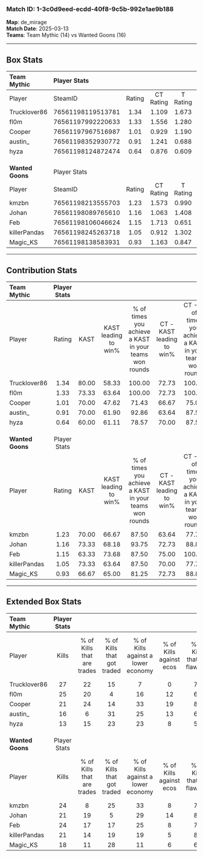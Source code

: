 ### Match ID: 1-3c0d9eed-ecdd-40f8-9c5b-992e1ae9b188  
**Map**: de_mirage  
**Match Date**: 2025-03-13  
**Teams**: Team Mythic (14) vs Wanted Goons (16)  

---  

## Box Stats  

| **Team Mythic**  | Player Stats      |        |           |          |       |      |       |         |        |      |     |
| :- | :- | :-: | :-: | :-: | :-: | :-: | :-: | :-: | :-: | :-: | :-: |
| Player           | SteamID           | Rating | CT Rating | T Rating | KAST  | ADR  | Kills | Assists | Deaths | K/D  | HS% |
| Trucklover86     | 76561198119513781 |  1.34  |   1.109   |  1.673   | 80.00 | 81.7 |  27   |    2    |   20   | 1.35 | 81  |
| fl0m             | 76561197992220633 |  1.33  |   1.556   |  1.280   | 73.33 | 97.7 |  25   |   11    |   19   | 1.32 | 44  |
| Cooper           | 76561197967516987 |  1.01  |   0.929   |  1.190   | 70.00 | 69.0 |  21   |    5    |   23   | 0.91 | 19  |
| austin_          | 76561198352930772 |  0.91  |   1.241   |  0.688   | 70.00 | 75.6 |  16   |    8    |   22   | 0.73 | 56  |
| hyza             | 76561198124872474 |  0.64  |   0.876   |  0.609   | 60.00 | 53.7 |  13   |    5    |   24   | 0.54 | 69  |
|                  |                   |        |           |          |       |      |       |         |        |      |     |
|                  |                   |        |           |          |       |      |       |         |        |      |     |
|                  |                   |        |           |          |       |      |       |         |        |      |     |
| **Wanted Goons** | Player Stats      |        |           |          |       |      |       |         |        |      |     |
| Player           | SteamID           | Rating | CT Rating | T Rating | KAST  | ADR  | Kills | Assists | Deaths | K/D  | HS% |
| kmzbn            | 76561198213555703 |  1.23  |   1.573   |  0.990   | 70.00 | 95.5 |  24   |   14    |   22   | 1.09 | 50  |
| Johan            | 76561198089765610 |  1.16  |   1.063   |  1.408   | 73.33 | 84.7 |  21   |    8    |   19   | 1.11 | 57  |
| Feb              | 76561198106046624 |  1.15  |   1.713   |  0.651   | 63.33 | 83.1 |  24   |    6    |   20   | 1.20 | 58  |
| killerPandas     | 76561198245263718 |  1.05  |   0.912   |  1.302   | 73.33 | 55.7 |  21   |    1    |   19   | 1.11 |  9  |
| Magic_KS         | 76561198138583931 |  0.93  |   1.163   |  0.847   | 66.67 | 69.7 |  18   |   10    |   22   | 0.82 | 50  |
---  

## Contribution Stats  

| **Team Mythic**  | Player Stats |       |                      |                                                        |                           |                                                             |                          |                                                            |
| :- | :-: | :-: | :-: | :-: | :-: | :-: | :-: | :-: |
| Player           |    Rating    | KAST  | KAST leading to win% | % of times you achieve a KAST in your teams won rounds | CT - KAST leading to win% | CT - % of times you achieve a KAST in your teams won rounds | T - KAST leading to win% | T - % of times you achieve a KAST in your teams won rounds |
| Trucklover86     |     1.34     | 80.00 |        58.33         |                         100.00                         |           72.73           |                           100.00                            |          46.15           |                           100.00                           |
| fl0m             |     1.33     | 73.33 |        63.64         |                         100.00                         |           72.73           |                           100.00                            |          54.55           |                           100.00                           |
| Cooper           |     1.01     | 70.00 |        47.62         |                         71.43                          |           66.67           |                            75.00                            |          33.33           |                           66.67                            |
| austin_          |     0.91     | 70.00 |        61.90         |                         92.86                          |           63.64           |                            87.50                            |          60.00           |                           100.00                           |
| hyza             |     0.64     | 60.00 |        61.11         |                         78.57                          |           70.00           |                            87.50                            |          50.00           |                           66.67                            |
|                  |              |       |                      |                                                        |                           |                                                             |                          |                                                            |
|                  |              |       |                      |                                                        |                           |                                                             |                          |                                                            |
|                  |              |       |                      |                                                        |                           |                                                             |                          |                                                            |
| **Wanted Goons** | Player Stats |       |                      |                                                        |                           |                                                             |                          |                                                            |
| Player           |    Rating    | KAST  | KAST leading to win% | % of times you achieve a KAST in your teams won rounds | CT - KAST leading to win% | CT - % of times you achieve a KAST in your teams won rounds | T - KAST leading to win% | T - % of times you achieve a KAST in your teams won rounds |
| kmzbn            |     1.23     | 70.00 |        66.67         |                         87.50                          |           63.64           |                            77.78                            |          70.00           |                           100.00                           |
| Johan            |     1.16     | 73.33 |        68.18         |                         93.75                          |           72.73           |                            88.89                            |          63.64           |                           100.00                           |
| Feb              |     1.15     | 63.33 |        73.68         |                         87.50                          |           75.00           |                           100.00                            |          71.43           |                           71.43                            |
| killerPandas     |     1.05     | 73.33 |        63.64         |                         87.50                          |           70.00           |                            77.78                            |          58.33           |                           100.00                           |
| Magic_KS         |     0.93     | 66.67 |        65.00         |                         81.25                          |           72.73           |                            88.89                            |          55.56           |                           71.43                            |
---  

## Extended Box Stats  

| **Team Mythic**  | Player Stats |                            |                            |                                    |                         |                              |                                 |        |                             |                                     |                          |                               |                            |
| :- | :-: | :-: | :-: | :-: | :-: | :-: | :-: | :-: | :-: | :-: | :-: | :-: | :-: |
| Player           |    Kills     | % of Kills that are trades | % of Kills that got traded | % of Kills against a lower economy | % of Kills against ecos | % of Kills that are flawless | % of Kills that are close duels | Deaths | % of Deaths that get traded | % of Deaths against a lower economy | % of Deaths against ecos | % of Deaths that are flawless | % of Deaths that are close |
| Trucklover86     |      27      |             22             |             15             |                 7                  |            0            |              70              |               11                |   20   |             15              |                  5                  |            5             |              75               |             0              |
| fl0m             |      25      |             20             |             4              |                 16                 |           12            |              64              |                4                |   19   |             26              |                 11                  |            5             |              68               |             5              |
| Cooper           |      21      |             24             |             14             |                 33                 |           19            |              86              |                5                |   23   |             13              |                  0                  |            0             |              87               |             4              |
| austin_          |      16      |             6              |             31             |                 25                 |           13            |              69              |                6                |   22   |             14              |                 14                  |            9             |              77               |             0              |
| hyza             |      13      |             15             |             23             |                 23                 |            8            |              54              |                0                |   24   |             25              |                  4                  |            4             |              75               |             8              |
|                  |              |                            |                            |                                    |                         |                              |                                 |        |                             |                                     |                          |                               |                            |
|                  |              |                            |                            |                                    |                         |                              |                                 |        |                             |                                     |                          |                               |                            |
|                  |              |                            |                            |                                    |                         |                              |                                 |        |                             |                                     |                          |                               |                            |
| **Wanted Goons** | Player Stats |                            |                            |                                    |                         |                              |                                 |        |                             |                                     |                          |                               |                            |
| Player           |    Kills     | % of Kills that are trades | % of Kills that got traded | % of Kills against a lower economy | % of Kills against ecos | % of Kills that are flawless | % of Kills that are close duels | Deaths | % of Deaths that get traded | % of Deaths against a lower economy | % of Deaths against ecos | % of Deaths that are flawless | % of Deaths that are close |
| kmzbn            |      24      |             8              |             25             |                 33                 |            8            |              79              |                4                |   22   |             14              |                  5                  |            0             |              55               |             9              |
| Johan            |      21      |             19             |             5              |                 29                 |           14            |              81              |                0                |   19   |             21              |                 16                  |            0             |              47               |             11             |
| Feb              |      24      |             17             |             17             |                 25                 |            8            |              75              |                0                |   20   |             10              |                 10                  |            5             |              70               |             5              |
| killerPandas     |      21      |             14             |             19             |                 19                 |            5            |              81              |                5                |   19   |             16              |                 16                  |            5             |              100              |             0              |
| Magic_KS         |      18      |             11             |             28             |                 11                 |            6            |              67              |               11                |   22   |             18              |                 18                  |            5             |              77               |             5              |
